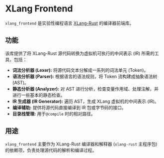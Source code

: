 # XLang Frontend

`xlang_frontend` 是实验性编程语言 [XLang-Rust](https://github.com/sjrsjz/XLang-Rust) 的编译器前端库。

## 功能

该库提供了将 XLang-Rust 源代码转换为虚拟机可执行的中间表示 (IR) 所需的工具，包括：

*   **词法分析器 (Lexer):** 将源代码文本分解成一系列的词法单元 (Token)。
*   **语法分析器 (Parser):** 根据语言的语法规则，将 Token 流构建成抽象语法树 (AST)。
*   **静态分析器 (Analyzer):** 对 AST 进行分析，检查变量作用域、处理注解，并进行一些基本的静态检查。
*   **IR 生成器 (IR Generator):** 遍历 AST，生成 XLang 虚拟机的中间表示 (IR)。
*   **编译辅助:** 提供将源代码直接编译到 IR 包或字节码的接口。
*   **目录栈管理:** 用于`@compile` 时的相对路径。

## 用途

`xlang_frontend` 主要作为 XLang-Rust 编译器和解释器 (`xlang-rust` 主程序包) 的依赖项，负责处理源代码的解析和编译过程。